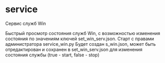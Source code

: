# service
Сервис служб Win

Быстрый просмотр состояния служб Win, с возможностью изменения состояния по значениям 
ключей set_win_serv.json.
Старт с правами администратора service_win.py
Будет создан s_win.json, может быть отредактирован и сохранен в set_win_serv.json для изменения состояния службы (true - start, false - stop)
